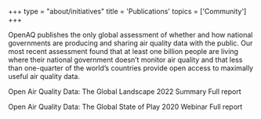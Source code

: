 +++
type = "about/initiatives"
title = 'Publications'
topics = ['Community']
+++


OpenAQ publishes the only global assessment of whether and how national governments are producing and sharing air quality data with the public. Our most recent assessment found that at least one billion people are living where their national government doesn’t monitor air quality and that less than one-quarter of the world’s countries provide open access to maximally useful air quality data. 

Open Air Quality Data: The Global Landscape 2022
Summary
Full report

Open Air Quality Data: The Global State of Play 2020
Webinar
Full report